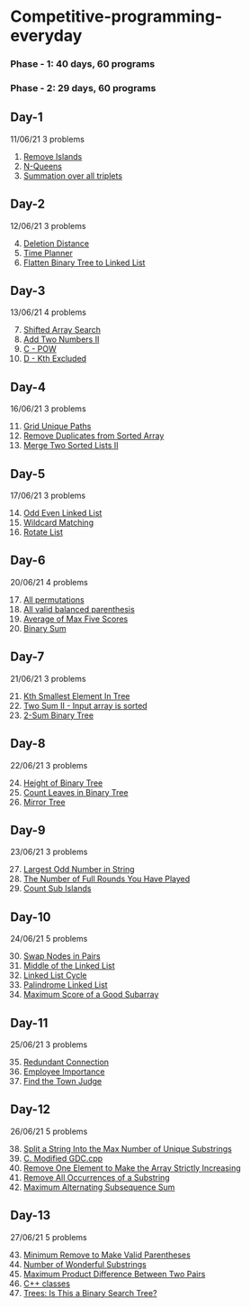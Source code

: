 # Competitive-programming-everyday
### Phase - 1: 40 days, 60 programs
### Phase - 2: 29 days, 60 programs


## Day-1
11/06/21
3 problems

1. [Remove Islands](https://www.youtube.com/watch?v=4tYoVx0QoN0)
2. [N-Queens](https://leetcode.com/problems/n-queens/)
3. [Summation over all triplets](https://www.hackerearth.com/challenges/competitive/nokia-collegiate-code-warriors-hunt-2021/algorithm/find-it-5-16e2e6bd/)

## Day-2
12/06/21
3 problems

4. [Deletion Distance](https://www.pramp.com/challenge/61ojWAjLJbhob2nP2q1O)
5. [Time Planner](https://www.pramp.com/challenge/3QnxW6xoPLTNl5jX5Lg1)
6. [Flatten Binary Tree to Linked List](https://leetcode.com/problems/flatten-binary-tree-to-linked-list/)

## Day-3
13/06/21
4 problems

7. [Shifted Array Search](https://www.pramp.com/challenge/N5LYMbYzyOtbpovQoYPX)
8. [Add Two Numbers II](https://leetcode.com/problems/add-two-numbers-ii/)
9. [C - POW](https://atcoder.jp/contests/abc205/tasks/abc205_c)
10. [D - Kth Excluded](https://atcoder.jp/contests/abc205/tasks/abc205_d)

## Day-4
16/06/21
3 problems

11. [Grid Unique Paths](https://www.interviewbit.com/problems/grid-unique-paths/)
12. [Remove Duplicates from Sorted Array](https://www.interviewbit.com/problems/remove-duplicates-from-sorted-array/)
13. [Merge Two Sorted Lists II](https://www.interviewbit.com/problems/merge-two-sorted-lists-ii/)

## Day-5
17/06/21
3 problems

14. [Odd Even Linked List](https://leetcode.com/problems/odd-even-linked-list/submissions/)
15. [Wildcard Matching](https://leetcode.com/problems/wildcard-matching/submissions/)
16. [Rotate List](https://leetcode.com/problems/rotate-list/submissions/)

## Day-6
20/06/21
4 problems

17. [All permutations](https://codedrills.io/problems/all-permutations)
18. [All valid balanced parenthesis](https://codedrills.io/problems/all-valid-balanced-parenthesis)
19. [Average of Max Five Scores](https://codedrills.io/problems/average-of-max-five-scores)
20. [Binary Sum](https://codedrills.io/problems/binary-sum)

## Day-7
21/06/21
3 problems

21. [Kth Smallest Element In Tree](https://www.interviewbit.com/problems/kth-smallest-element-in-tree/)
22. [Two Sum II - Input array is sorted](https://leetcode.com/problems/two-sum-ii-input-array-is-sorted/)
23. [2-Sum Binary Tree](https://www.interviewbit.com/problems/2sum-binary-tree/)

## Day-8
22/06/21
3 problems

24. [Height of Binary Tree](https://practice.geeksforgeeks.org/problems/height-of-binary-tree/1)
25. [Count Leaves in Binary Tree](https://practice.geeksforgeeks.org/problems/count-leaves-in-binary-tree/1)
26. [Mirror Tree](https://practice.geeksforgeeks.org/problems/mirror-tree/1#)

## Day-9
23/06/21
3 problems

27. [Largest Odd Number in String](https://leetcode.com/contest/weekly-contest-246/problems/largest-odd-number-in-string/)
28. [The Number of Full Rounds You Have Played](https://leetcode.com/contest/weekly-contest-246/problems/the-number-of-full-rounds-you-have-played/)
29. [Count Sub Islands](https://leetcode.com/contest/weekly-contest-246/problems/count-sub-islands/)

## Day-10
24/06/21
5 problems

30. [Swap Nodes in Pairs](https://leetcode.com/problems/swap-nodes-in-pairs/)
31. [Middle of the Linked List](https://leetcode.com/problems/middle-of-the-linked-list/)
32. [Linked List Cycle](https://leetcode.com/problems/linked-list-cycle/)
33. [Palindrome Linked List](https://leetcode.com/problems/palindrome-linked-list/)
34. [Maximum Score of a Good Subarray](https://leetcode.com/problems/maximum-score-of-a-good-subarray/)

## Day-11
25/06/21
3 problems

35. [Redundant Connection](https://leetcode.com/explore/challenge/card/june-leetcoding-challenge-2021/606/week-4-june-22nd-june-28th/3791/)
36. [Employee Importance](https://leetcode.com/problems/employee-importance/)
37. [Find the Town Judge](https://leetcode.com/problems/find-the-town-judge/)

## Day-12
26/06/21
5 problems

38. [Split a String Into the Max Number of Unique Substrings](https://leetcode.com/problems/split-a-string-into-the-max-number-of-unique-substrings/)
39. [C. Modified GDC.cpp](https://codeforces.com/problemset/problem/75/C)
40. [Remove One Element to Make the Array Strictly Increasing](https://leetcode.com/contest/biweekly-contest-55/problems/remove-one-element-to-make-the-array-strictly-increasing/)
41. [Remove All Occurrences of a Substring](https://leetcode.com/contest/biweekly-contest-55/problems/remove-all-occurrences-of-a-substring/)
42. [Maximum Alternating Subsequence Sum](https://leetcode.com/contest/biweekly-contest-55/problems/maximum-alternating-subsequence-sum/)

## Day-13
27/06/21
5 problems

43. [Minimum Remove to Make Valid Parentheses](https://leetcode.com/problems/minimum-remove-to-make-valid-parentheses/)
44. [Number of Wonderful Substrings](https://leetcode.com/contest/weekly-contest-247/problems/number-of-wonderful-substrings/)
45. [Maximum Product Difference Between Two Pairs](https://leetcode.com/contest/weekly-contest-247/problems/maximum-product-difference-between-two-pairs/)
46. [C++ classes](https://www.javatpoint.com/cpp-this-pointer)
47. [Trees: Is This a Binary Search Tree?](https://www.hackerrank.com/challenges/ctci-is-binary-search-tree/problem?h_l=interview&playlist_slugs%5B%5D=interview-preparation-kit&playlist_slugs%5B%5D=trees)